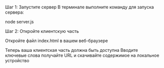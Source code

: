 Шаг 1: Запустите сервер
В терминале выполните команду для запуска сервера:

node server.js

Шаг 2: Откройте клиентскую часть

Откройте файл index.html в вашем веб-браузере

Теперь ваша клиентская часть должна быть доступна Вводите ключевые слова получайте URL и скачивайте содержимое на локальное устройство
